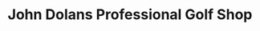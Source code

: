 ---
title: "John Dolans Professional Golf Shop"
address: "91, Dunmurry Lane, Dunmurry, Belfast, County Antrim BT17 9JS"
tel: "028 9062 1314"
county: "Antrim"
category: "Pitch And Putt"
type: "Content"
lat: "54.545493"
lng: "-5.981761"
---